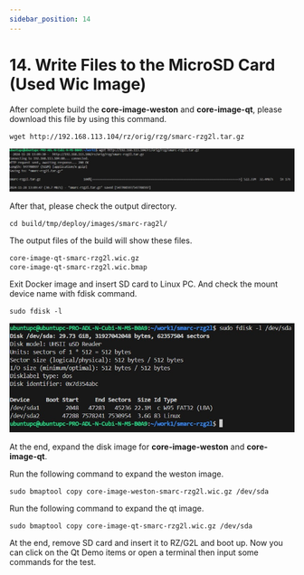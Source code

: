 ```yaml
---
sidebar_position: 14
---
```


# 14. Write Files to the MicroSD Card (Used Wic Image)

After complete build the **core-image-weston** and **core-image-qt**, please download this file by using this command.

```
wget http://192.168.113.104/rz/orig/rzg/smarc-rzg2l.tar.gz
```

![alt text](<WhatsApp Image 2024-11-28 at 13.10.48_928cbaea.jpg>)


After that, please check the output directory.

```
cd build/tmp/deploy/images/smarc-rag2l/
```

The output files of the build will show these files.

```
core-image-qt-smarc-rzg2l.wic.gz
core-image-qt-smarc-rzg2l.wic.bmap
```

Exit Docker image and insert SD card to Linux PC. And check the mount device name with fdisk command. 


```
sudo fdisk -l
```

![alt text](<WhatsApp Image 2024-11-28 at 13.26.56_951e750c.jpg>)

At the end, expand the disk image for **core-image-weston** and **core-image-qt**.

Run the following command to expand the weston image.

```
sudo bmaptool copy core-image-weston-smarc-rzg2l.wic.gz /dev/sda
```

Run the following command to expand the qt image.

```
sudo bmaptool copy core-image-qt-smarc-rzg2l.wic.gz /dev/sda
```

At the end, remove SD card and insert it to RZ/G2L and boot up. Now you can click on the Qt Demo items or open a terminal then input some commands for the test.